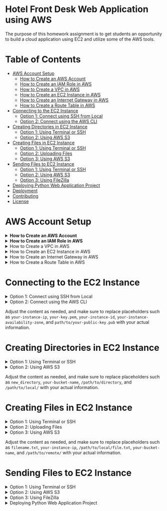 # Hotel Front Desk Web Application using AWS 

The purpose of this homework assignment is to get students an opportunity to build a cloud application using EC2 and utilize some of the AWS tools.


# Table of Contents

- [AWS Account Setup](#aws-account-setup)
  - [How to Create an AWS Account](#how-to-create-an-aws-account)
  - [How to Create an IAM Role in AWS](#how-to-create-an-iam-role-in-aws)
  - [How to Create a VPC in AWS](#how-to-create-a-vpc-in-aws)
  - [How to Create an EC2 Instance in AWS](#how-to-create-an-ec2-instance-in-aws)
  - [How to Create an Internet Gateway in AWS](#how-to-create-an-internet-gateway-in-aws)
  - [How to Create a Route Table in AWS](#how-to-create-a-route-table-in-aws)
- [Connecting to the EC2 Instance](#connecting-to-the-ec2-instance)
  - [Option 1: Connect using SSH from Local](#option-1-connect-using-ssh-from-local)
  - [Option 2: Connect using the AWS CLI](#option-2-connect-using-the-aws-cli)
- [Creating Directories in EC2 Instance](#creating-directories-in-ec2-instance)
  - [Option 1: Using Terminal or SSH](#option-1-using-terminal-or-ssh)
  - [Option 2: Using AWS S3](#option-2-using-aws-s3)
- [Creating Files in EC2 Instance](#creating-files-in-ec2-instance)
  - [Option 1: Using Terminal or SSH](#option-1-using-terminal-or-ssh)
  - [Option 2: Uploading Files](#option-2-uploading-files)
  - [Option 3: Using AWS S3](#option-3-using-aws-s3)
- [Sending Files to EC2 Instance](#sending-files-to-ec2-instance)
  - [Option 1: Using Terminal or SSH](#using-terminal-or-ssh)
  - [Option 2: Using AWS S3](#using-aws-s3)
  - [Option 3: Using FileZilla](#using-filezilla)
- [Deploying Python Web Application Project](#deploying-python-web-application-project)
- [Deployment](#deployment)
- [Contributing](#contributing)
- [License](#license)



# AWS Account Setup

<details>
  <summary><strong>How to Create an AWS Account</strong></summary>

  Amazon Web Services (AWS) provides a robust cloud computing platform, and creating an AWS account is the first step to leverage its services. Follow the steps below to set up your AWS account:

  ### 1. Navigate to the AWS Sign-Up Page

  - Visit the [AWS sign-up page](https://aws.amazon.com/).
  - Look for the "Sign Up" button on the top right corner of the page and click on it.

  ### 2. Provide your Email Address

  - Enter a valid email address that you will use for your AWS account. This email will be associated with the account and used for communication from AWS.

  ### 3. Enter Account Information

  - Fill in the required information, including your name, company name (if applicable), and a secure password. Make sure to choose a strong password to enhance the security of your AWS account.

  ### 4. Contact Information Verification

  - AWS will ask you to enter your contact number. Provide a valid phone number as AWS may use it for security purposes. You will receive a verification code on this number.

  ### 5. Enter Payment Information

  - To access certain AWS services, you need to provide payment information. AWS offers a free tier with limited resources for the first 12 months, but you'll still need to enter payment details.

  ### 6. Verify your Identity

  - To enhance security, AWS may ask for additional identity verification. This may include entering a CAPTCHA or using a multi-factor authentication (MFA) device.

  ### 7. Choose a Support Plan

  - Select a support plan based on your preferences. AWS offers various plans, including a free plan with basic support.

  ### 8. Complete Sign-Up

  - Review your information, agree to the terms and conditions, and click on the "Create Account and Continue" button to complete the sign-up process.

  ### 9. Account Activation

  - You will receive an email from AWS asking you to confirm your email address. Click on the confirmation link provided in the email to activate your AWS account.

  **Congratulations!** You have successfully created an AWS account. You can now log in to the AWS Management Console and start exploring the wide range of cloud services offered by AWS.

</details>

<details>
  <summary><strong>How to Create an IAM Role in AWS</strong></summary>

  IAM roles in AWS are used to delegate permissions to entities that you trust. Follow the steps below to create an IAM role:

  ### 1. Navigate to the IAM Console

  - Go to the AWS Management Console and navigate to the IAM (Identity and Access Management) service.

  ### 2. Select "Roles" in the Navigation Pane

  - In the IAM dashboard, select "Roles" from the left navigation pane.

  ### 3. Click on "Create Role"

  - Click the "Create Role" button to initiate the role creation process.

  ### 4. Choose the Trusted Entity Type

  - Select the trusted entity type. This is typically the AWS service that will assume the role. Choose the service or entity that will assume this role.

  ### 5. Select Use Case and Permissions

  - Choose a use case scenario that best describes your use of this role, and then click "Next: Permissions."

  ### 6. Attach Policies

  - Search and attach policies that define the permissions for the role. These policies determine what actions can be performed by the role.

  ### 7. Configure Tags (Optional)

  - Optionally, you can add tags to the role for better organization and management. Click "Next: Tags" if you want to add tags.

  ### 8. Review and Name the Role

  - Provide a meaningful name and description for your role. Review the configuration settings and click "Create Role" to complete the process.

  ### 9. Access and Use the Role

  - Once the role is created, you can find it in the IAM dashboard under "Roles." To use the role, note its Amazon Resource Name (ARN) and configure the entity that will assume this role, such as an EC2 instance or an AWS Lambda function.

  **Congratulations!** You have successfully created an IAM role in AWS. This role can now be assumed by trusted entities to access AWS resources based on the assigned permissions.

</details>

<details>
  <summary> How to Create a VPC in AWS </summary>

  A Virtual Private Cloud (VPC) is a logically isolated section of the AWS Cloud where you can launch AWS resources. Follow the steps below to create a VPC:

  ### 1. Navigate to the VPC Dashboard

  - Go to the AWS Management Console and navigate to the VPC service.

  ### 2. Click on "Your VPCs"

  - In the VPC dashboard, click on "Your VPCs" in the navigation pane.

  ### 3. Click on "Create VPC"

  - Click the "Create VPC" button to initiate the VPC creation process.

  ### 4. Enter VPC Details

  - Provide a name and CIDR block for your VPC.
  - Optionally, configure IPv6 CIDR blocks and other advanced settings.

  ### 5. Configure Subnets

  - Define subnets within your VPC. Specify the CIDR block for each subnet and ensure they are associated with the VPC.

  ### 6. Configure Route Tables

  - Create and configure route tables for your VPC. Define routes for traffic leaving and entering the VPC.

  ### 7. Configure Security Groups and Network ACLs

  - Set up security groups to control inbound and outbound traffic to your instances.
  - Configure Network Access Control Lists (NACLs) for additional network-level security.

  ### 8. Configure Internet Gateway (Optional)

  - If you want your VPC to communicate with the internet, create and attach an Internet Gateway.

  ### 9. Review and Create

  - Review the configuration details for your VPC.
  - Click "Create VPC" to complete the process.

  **Congratulations!** You have successfully created a VPC in AWS. Your VPC is now ready to host and isolate AWS resources within your defined network.

</details>

<details>
  <summary>How to Create an EC2 Instance in AWS</summary>

  An EC2 instance is a virtual server in the AWS cloud. Follow the steps below to create an EC2 instance:

  ### 1. Navigate to the EC2 Dashboard

  - Go to the AWS Management Console and navigate to the EC2 service.

  ### 2. Click on "Launch Instance"

  - In the EC2 dashboard, click on "Launch Instance" to initiate the instance creation process.

  ### 3. Choose an Amazon Machine Image (AMI)

  - Select an AMI that suits your application requirements. This image will serve as the base for your instance.

  ### 4. Choose an Instance Type

  - Choose the instance type based on the computing resources needed for your application.

  ### 5. Configure Instance Details

  - Specify configuration details such as the number of instances, network settings, and user data.

  ### 6. Add Storage

  - Configure the storage settings for your instance, including the root volume and any additional volumes.

  ### 7. Configure Security Groups

  - Define security groups to control inbound and outbound traffic to your instance.

  ### 8. Review and Launch

  - Review the configuration settings and click "Launch" to proceed.

  ### 9. Create or Select Key Pair

  - Choose an existing key pair or create a new one. This key pair is crucial for accessing your instance securely.

  ### 10. Launch Instances

  - Click "Launch Instances" to create and launch your EC2 instances.

  **Congratulations!** You have successfully created an EC2 instance in AWS. Your instance is now running and ready for use.

</details>

<details>
  <summary>How to Create an Internet Gateway in AWS</summary>

  An Internet Gateway enables communication between instances in your Virtual Private Cloud (VPC) and the internet. Follow the steps below to create an Internet Gateway:

  ### 1. Navigate to the VPC Dashboard

  - Go to the AWS Management Console and navigate to the VPC service.

  ### 2. Click on "Internet Gateways" in the Navigation Pane

  - In the VPC dashboard, click on "Internet Gateways" in the left navigation pane.

  ### 3. Click on "Create Internet Gateway"

  - Click the "Create Internet Gateway" button to initiate the Internet Gateway creation process.

  ### 4. Name the Internet Gateway (Optional)

  - Optionally, provide a name for the Internet Gateway to help identify it.

  ### 5. Click on "Create Internet Gateway"

  - Click the "Create Internet Gateway" button to complete the process.

  ### 6. Attach Internet Gateway to VPC

  - In the Internet Gateways dashboard, select the Internet Gateway you just created.
  - Click on "Actions" and choose "Attach to VPC."
  - Select the VPC to which you want to attach the Internet Gateway.

  **Congratulations!** You have successfully created and attached an Internet Gateway to your VPC. Your VPC can now communicate with the internet through this gateway.

</details>

<details>
  <summary>How to Create a Route Table in AWS</summary>

  A Route Table in AWS is used to define rules for routing network traffic within a Virtual Private Cloud (VPC). Follow the steps below to create a Route Table:

  ### 1. Navigate to the VPC Dashboard

  - Go to the AWS Management Console and navigate to the VPC service.

  ### 2. Click on "Route Tables" in the Navigation Pane

  - In the VPC dashboard, click on "Route Tables" in the left navigation pane.

  ### 3. Click on "Create Route Table"

  - Click the "Create Route Table" button to initiate the Route Table creation process.

  ### 4. Name the Route Table

  - Provide a name for the Route Table to help identify its purpose.

  ### 5. Associate the Route Table with a VPC

  - In the "Associations" tab, click on "Edit associations."
  - Select the subnets you want to associate with the Route Table.

  ### 6. Add Routes

  - In the "Routes" tab, click on "Edit routes."
  - Add routes to define how network traffic should be directed.

  ### 7. Save Changes

  - Save the changes to create and configure the Route Table.

  **Congratulations!** You have successfully created a Route Table in AWS and configured routing rules for your VPC.

</details>

# Connecting to the EC2 Instance

<details>
  <summary>Option 1: Connect using SSH from Local</summary>

  Connecting to your EC2 instance using SSH from your local machine allows you to access and manage the instance securely.

  ### Prerequisites
  - An EC2 instance with SSH key pair
  - The private key (.pem) file associated with the key pair

  ### Steps
  1. Open a terminal on your local machine.
  2. Use the following command to connect to your EC2 instance. Replace `your-instance-ip` with the actual public IP address of your EC2 instance and `your-key.pem` with the path to your private key file.

      ```bash
      ssh -i /path/to/your-key.pem ec2-user@your-instance-ip
      ```

  3. You are now connected to your EC2 instance via SSH.

</details>

<details>
  <summary>Option 2: Connect using the AWS CLI</summary>

  You can also connect to your EC2 instance using the AWS Command Line Interface (CLI), providing a convenient way to manage your AWS resources.

  ### Prerequisites
  - AWS CLI installed on your local machine
  - AWS credentials configured on your machine

  ### Steps
  1. Open a terminal on your local machine.
  2. Use the following command to connect to your EC2 instance. Replace `your-instance-id` with the actual ID of your EC2 instance.

      ```bash
      aws ec2-instance-connect send-ssh-public-key --instance-id your-instance-id --availability-zone your-instance-availability-zone --instance-os-user ec2-user --ssh-public-key file://path/to/your-public-key.pub
      ```

  3. You are now connected to your EC2 instance using the AWS CLI.

</details>

Adjust the content as needed, and make sure to replace placeholders such as `your-instance-ip`, `your-key.pem`, `your-instance-id`, `your-instance-availability-zone`, and `path/to/your-public-key.pub` with your actual information.

# Creating Directories in EC2 Instance

<details>
  <summary>Option 1: Using Terminal or SSH</summary>

  You can create directories directly on your EC2 instance using the terminal or SSH connection.

  ### Steps
  1. Connect to your EC2 instance using SSH.
  2. Use terminal commands to navigate to the desired location where you want to create the directory.
  3. Use the `mkdir` command to create a new directory. For example:

      ```bash
      mkdir new_directory
      ```

  4. Verify that the directory has been successfully created.

</details>

<details>
  <summary>Option 2: Using AWS S3</summary>

  Another option is to use AWS S3 to store and retrieve directories on your EC2 instance.

  ### Steps
  1. Upload the directory (with its contents) to an S3 bucket using the AWS Management Console or AWS CLI.
  2. Connect to your EC2 instance using SSH.
  3. Use the AWS CLI to download the directory from S3 to your EC2 instance. For example:

      ```bash
      aws s3 sync s3://your-bucket-name/path/to/directory /path/to/local/
      ```

  4. Verify that the directory has been successfully downloaded.

</details>

Adjust the content as needed, and make sure to replace placeholders such as `new_directory`, `your-bucket-name`, `/path/to/directory`, and `/path/to/local/` with your actual information.

# Creating Files in EC2 Instance

<details>
  <summary>Option 1: Using Terminal or SSH</summary>

  You can create files directly on your EC2 instance using the terminal or SSH connection.

  ### Steps
  1. Connect to your EC2 instance using SSH.
  2. Use terminal commands to navigate to the desired directory where you want to create the file.
  3. Use a text editor, such as `nano`, `vim`, or `emacs`, to create and edit files. For example:

      ```bash
      nano filename.txt
      ```

  4. Enter your text in the editor, save, and exit.

</details>

<details>
  <summary>Option 2: Uploading Files</summary>

  You can upload files from your local machine to your EC2 instance.

  ### Steps
  1. Use a tool like `scp` or an SFTP client to transfer files from your local machine to the EC2 instance. For example:

      ```bash
      scp /path/to/local/file.txt ec2-user@your-instance-ip:/path/to/remote/
      ```

  2. Connect to your EC2 instance using SSH.
  3. Verify that the file has been successfully transferred.

</details>

<details>
  <summary>Option 3: Using AWS S3</summary>

  Another option is to use AWS S3 to store and retrieve files on your EC2 instance.

  ### Steps
  1. Upload the file to an S3 bucket using the AWS Management Console or AWS CLI.
  2. Connect to your EC2 instance using SSH.
  3. Use the AWS CLI to download the file from S3 to your EC2 instance. For example:

      ```bash
      aws s3 cp s3://your-bucket-name/path/to/file.txt /path/to/local/
      ```

  4. Verify that the file has been successfully downloaded.

</details>

Adjust the content as needed, and make sure to replace placeholders such as `filename.txt`, `your-instance-ip`, `/path/to/local/file.txt`, `your-bucket-name`, and `/path/to/remote/` with your actual information.

# Sending Files to EC2 Instance

<details>
  <summary>Option 1: Using Terminal or SSH</summary>

  You can send files directly to your EC2 instance using the terminal or SSH connection.

  ### Steps
  1. Connect to your EC2 instance using SSH.
  2. Use terminal commands to navigate to the destination location on your EC2 instance.
  3. Use the `scp` command to securely copy files from your local machine to the EC2 instance. For example:

      ```bash
      scp /path/to/local/file.txt ec2-user@your-instance-ip:/path/on/ec2/
      ```

  4. Verify that the file has been successfully copied.

</details>

<details>
  <summary>Option 2: Using AWS S3</summary>

  Another option is to use AWS S3 to store and retrieve files on your EC2 instance.

  ### Steps
  1. Upload the file to an S3 bucket using the AWS Management Console or AWS CLI.
  2. Connect to your EC2 instance using SSH.
  3. Use the AWS CLI to download the file from S3 to your EC2 instance. For example:

      ```bash
      aws s3 cp s3://your-bucket-name/path/to/file.txt /path/on/ec2/
      ```

  4. Verify that the file has been successfully downloaded.

</details>

<details>
  <summary>Option 3: Using FileZilla</summary>

  FileZilla is a popular graphical SFTP client that simplifies file transfer to and from your EC2 instance.

  ### Steps

  #### 1. Download and Install FileZilla Client

  - Download FileZilla Client from the [official website](https://filezilla-project.org/) (make sure to download the client version, not the server version).
  - Install FileZilla Client on your local machine.

  #### 2. Gather EC2 Instance Information

  - Open the AWS Management Console.
  - Navigate to the EC2 service.
  - Note the following information:
    - **Public IP address** of your EC2 instance.
    - **Username** (usually `ec2-user` for Amazon Linux instances).
    - **Private key** (.pem file) used for authentication.

  #### 3. Configure FileZilla

  - Open FileZilla and go to `File` > `Site Manager`.
  - Click on `New Site` and enter a name for your EC2 instance.
  - Set the `Protocol` to `SFTP - SSH File Transfer Protocol`.
  - Enter the EC2 instance's **Public IP address** as the `Host`.
  - Set the `Port` to `22`.
  - Select `Key file` as the logon type and browse to your EC2 instance's **Private key** (.pem file).
  - Click `Connect` to save the configuration.

  #### 4. Connect to the EC2 Instance

  - In FileZilla, select the EC2 instance from the `Site Manager` or click `File` > `Site Manager` and select your EC2 site.
  - Click `Connect`.

  #### 5. Transfer Files

  - Once connected, you'll see the local files on the left and the remote files on the right.
  - Navigate to the destination directory on the EC2 instance (right side).
  - Select the files on your local machine (left side) that you want to transfer.
  - Drag and drop the selected files to the desired directory on the EC2 instance.

  #### 6. Verify Transfer

  - After the transfer is complete, verify that the files appear in the correct destination on the EC2 instance.

  **Note:** Ensure that you've set the correct file and directory permissions on the EC2 instance for FileZilla to access and transfer files.

</details>

<details>
  <summary>Deploying Python Web Application Project</summary>

  This guide provides steps to deploy a Python web application project to an EC2 instance.

  ### 1. Download the Repository

  - Clone or download the repository to your local machine.

  ### 2. Run Demo App Locally

  - Open the terminal in Visual Studio Code.
  - Run the demo app by executing the following commands:
    ```bash
    python run.py
    ```
  - Click on the first HTTP link (usually http://127.0.0.1:5000) to open the web app.
  - Stop the web app by pressing `CTRL+C`.
  - Save the project dependencies to `requirements.txt`:
    ```bash
    pip freeze > requirements.txt
    ```

  ### 3. Connect to the EC2 Instance

  - SSH into the EC2 instance from your local device.

  ### 4. Upload Files Using FileZilla

  - Use FileZilla to upload the project files to the EC2 instance.

  ### 5. Check Python Version

  - In the EC2 terminal, check the Python version:
    ```bash
    python --version
    ```
    To exit the Python interpreter, type `exit()`.

  ### 6. Create a Directory and Set Up Virtual Environment

  - Create a directory and navigate to it:
    ```bash
    mkdir your_directory_name
    cd your_directory_name
    ```

  - Create a Python virtual environment:
    ```bash
    python3 -m venv venv
    ```

  - Activate the virtual environment:
    ```bash
    source venv/bin/activate
    ```

  ### 7. Install Project Dependencies

  - Install the project dependencies from `requirements.txt`:
    ```bash
    pip install -r requirements.txt
    ```

  ### 8. Update Pip

  - Upgrade pip to the latest version:
    ```bash
    pip install --upgrade pip
    ```

  ### 9. Run the Web App

  - Start the web app:
    ```bash
    python run.py
    ```

  ### 10. Access the Website

  - Open your browser and go to your EC2 instance's public IP address with port 5000 (e.g., http://1.2.3.4:5000).

  ### 11. Adjust Security Group Rules (if needed)

  - If the website doesn't load, check your EC2 instance's security group.
  - Add a custom TCP rule for port 5000 with source `0.0.0.0/0` to allow external access.

  Now, your Python web application is deployed on the EC2 instance. Customize the commands based on your project structure and requirements.

</details>



